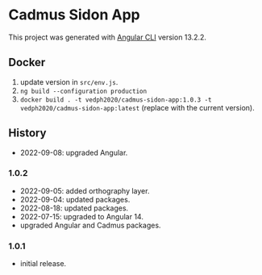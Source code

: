 # Cadmus Sidon App

This project was generated with [Angular CLI](https://github.com/angular/angular-cli) version 13.2.2.

## Docker

1. update version in `src/env.js`.
2. `ng build --configuration production`
3. `docker build . -t vedph2020/cadmus-sidon-app:1.0.3 -t vedph2020/cadmus-sidon-app:latest` (replace with the current version).

## History

- 2022-09-08: upgraded Angular.

### 1.0.2

- 2022-09-05: added orthography layer.
- 2022-09-04: updated packages.
- 2022-08-18: updated packages.
- 2022-07-15: upgraded to Angular 14.
- upgraded Angular and Cadmus packages.

### 1.0.1

- initial release.
